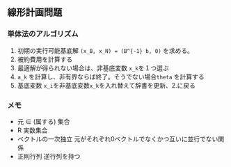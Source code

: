 ## 線形計画問題

### 単体法のアルゴリズム
1. 初期の実行可能基底解 `(x_B, x_N) = (B^{-1} b, 0)` を求める。
2. 被約費用を計算する
3. 最適解が得られない場合は、非基底変数 `x_k`を１つ選ぶ
4. `a_k` を計算し、非有界ならば終了。そうでない場合`theta` を計算する
5. 基底変数 `x_i`を非基底変数`x_k`を入れ替えて辞書を更新、2.に戻る

### メモ
- 元 ∈ (属する) 集合
- R 実数集合
- ベクトルの一次独立 元がそれぞれ0ベクトルでなくかつ互いに並行でない関係
- 正則行列 逆行列を持つ